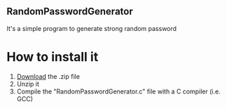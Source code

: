 ## RandomPasswordGenerator

It's a simple program to generate strong random password

# How to install it

1. [Download](https://github.com/fraste97/RandomPasswordGenerator/archive/master.zip) the .zip file
1. Unzip it
1. Compile the "RandomPasswordGenerator.c" file with a C compiler (i.e. GCC)


